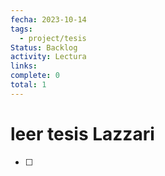 ```yaml
---
fecha: 2023-10-14
tags:
  - project/tesis
Status: Backlog
activity: Lectura
links: 
complete: 0
total: 1
---
```


# leer tesis Lazzari
- [ ] 
